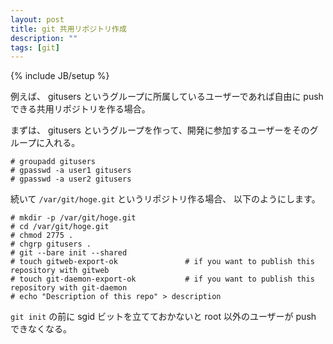 ```yaml
---
layout: post
title: git 共用リポジトリ作成
description: ""
tags: [git]
---
```

{% include JB/setup %}

例えば、 gitusers というグループに所属しているユーザーであれば自由に push できる共用リポジトリを作る場合。

まずは、 gitusers というグループを作って、開発に参加するユーザーをそのグループに入れる。

    # groupadd gitusers
    # gpasswd -a user1 gitusers
    # gpasswd -a user2 gitusers
 
続いて `/var/git/hoge.git` というリポジトリ作る場合、 以下のようにします。

    # mkdir -p /var/git/hoge.git
    # cd /var/git/hoge.git
    # chmod 2775 .
    # chgrp gitusers .
    # git --bare init --shared
    # touch gitweb-export-ok               # if you want to publish this repository with gitweb
    # touch git-daemon-export-ok           # if you want to publish this repository with git-daemon
    # echo "Description of this repo" > description

`git init` の前に sgid ビットを立てておかないと root 以外のユーザーが push できなくなる。
